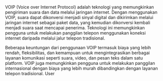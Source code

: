 ---
---
VOIP (Voice over Internet Protocol) adalah teknologi yang memungkinkan pengiriman suara dan data melalui jaringan internet. 
Dengan menggunakan VOIP, suara dapat dikonversi menjadi sinyal digital dan dikirimkan melalui jaringan internet sebagai paket data, yang kemudian dikonversi kembali menjadi suara saat mencapai penerima. 
Teknologi ini memungkinkan pengguna untuk melakukan panggilan telepon menggunakan koneksi internet daripada melalui jalur telepon tradisional.

Beberapa keuntungan dari penggunaan VOIP termasuk biaya yang lebih rendah, fleksibilitas, dan kemampuan untuk mengintegrasikan berbagai layanan komunikasi seperti suara, video, dan pesan teks dalam satu platform. 
VOIP juga memungkinkan pengguna untuk melakukan panggilan internasional dengan biaya yang lebih murah dibandingkan dengan layanan telepon tradisional.
User
